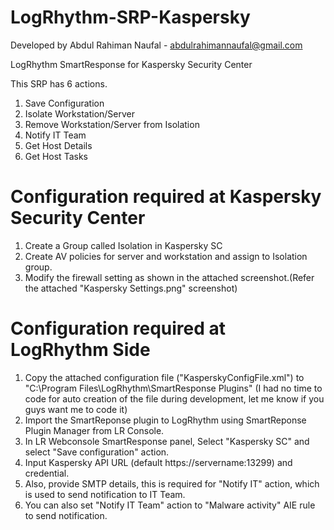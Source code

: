 # LogRhythm-SRP-Kaspersky

Developed by Abdul Rahiman Naufal - abdulrahimannaufal@gmail.com

LogRhythm SmartResponse for Kaspersky Security Center

This SRP has 6 actions.

1. Save Configuration
2. Isolate Workstation/Server
3. Remove Workstation/Server from Isolation
4. Notify IT Team
5. Get Host Details
6. Get Host Tasks

# Configuration required at Kaspersky Security Center

1. Create a Group called Isolation in Kaspersky SC
2. Create AV policies for server and workstation and assign to Isolation group.
3. Modify the firewall setting as shown in the attached screenshot.(Refer the attached "Kaspersky Settings.png" screenshot)

# Configuration required at LogRhythm Side

1. Copy the attached configuration file ("KasperskyConfigFile.xml") to "C:\Program Files\LogRhythm\SmartResponse Plugins\" (I had no time to code for auto creation of the file during development, let me know if you guys want me to code it)
2. Import the SmartReponse plugin to LogRhythm using SmartReponse Plugin Manager from LR Console.
3. In LR Webconsole SmartResponse panel, Select "Kaspersky SC" and select "Save configuration" action.
4. Input Kaspersky API URL (default https://servername:13299) and credential.
5. Also, provide SMTP details, this is required for "Notify IT" action, which is used to send notification to IT Team.
6. You can also set "Notify IT Team" action to "Malware activity" AIE rule to send notification.

